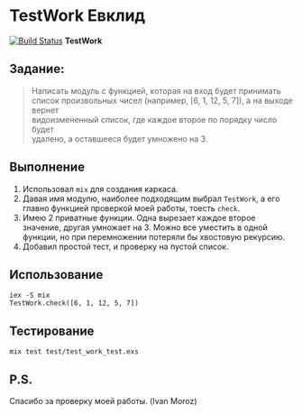 # TestWork **Евклид**
[![Build Status](https://travis-ci.org/night1ightning/elixir_semantically.svg?branch=master)](https://travis-ci.org/night1ightning/elixir_semantically) 
**TestWork** 
## Задание:
> Написать	модуль	с	функцией,	которая	на	вход	будет	принимать	список
> произвольных	чисел (например,	[6,	1,	12,	5,	7]),	а	на	выходе	вернет	
> видоизмененный	список,	где	каждое	второе по	порядку число	будет	
> удалено,	а	оставшееся будет	умножено	на	3.

## Выполнение
1. Использовал `mix` для создания каркаса.
2. Давая имя модулю, наиболее подходящим выбрал `TestWork`, a его главно функцией проверкой моей работы, тоесть `check`.
3. Имею 2 приватные функции. Одна вырезает каждое второе значение, другая умножает на 3.
   Можно все уместить в одной функции, но при перемножении потеряли бы хвостовую рекурсию.
4. Добавил простой тест, и проверку на пустой список.

## Использование
```exlexir 
iex -S mix
TestWork.check([6, 1, 12, 5, 7])
```
## Тестирование
```
mix test test/test_work_test.exs
```
## P.S.
Спасибо за проверку моей работы.
(Ivan Moroz)

